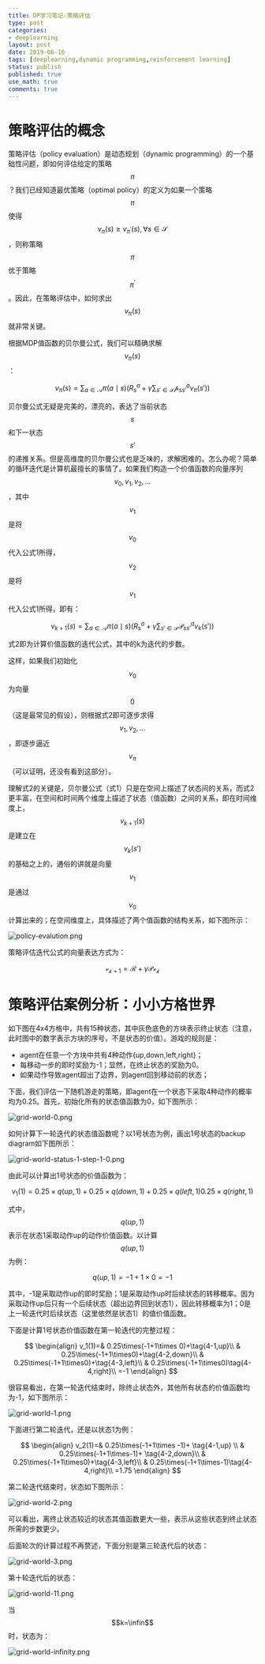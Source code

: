 ```yaml
---
title: DP学习笔记-策略评估
type: post
categories:
- deeplearning
layout: post
date: 2019-06-16
tags: [deeplearning,dynamic programming,reinforcement learning]
status: publish
published: true
use_math: true
comments: true
---
```


# 策略评估的概念

策略评估（policy evaluation）是动态规划（dynamic programming）的一个基础性问题，即如何评估给定的策略$$\pi$$？我们已经知道最优策略（optimal policy）的定义为如果一个策略$$\pi$$使得$$v_{\pi}(s)\ge v_{\pi^{'}}(s),\forall s\in\mathcal{S}$$，则称策略$$\pi$$优于策略$$\pi^{'}$$。因此，在策略评估中，如何求出$$v_{\pi}(s)$$就非常关键。

根据MDP值函数的贝尔曼公式，我们可以精确求解$$v_{\pi}(s)$$：

$$
v_{\pi}(s)=\sum_{a\in\mathcal{A}}\pi(a\mid s)\left(R_s^a+\gamma\sum_{s'\in\mathcal{S}}\mathcal{p}_{ss'}^a v_{\pi}(s')\right)\tag{1}
$$

贝尔曼公式无疑是完美的，漂亮的，表达了当前状态$$s$$和下一状态$$s'$$的递推关系。但是高维度的贝尔曼公式也是乏味的，求解困难的。怎么办呢？简单的循环迭代是计算机最擅长的事情了。如果我们构造一个价值函数的向量序列$$v_0,v_1,v_2,\ldots$$，其中$$v_1$$是将$$v_0$$代入公式1所得，$$v_2$$是将$$v_1$$代入公式1所得，即有：

$$
v_{k+1}(s)=\sum_{a\in\mathcal{A}}\pi(a\mid s)\left(R^a_{s}+\gamma\sum_{s'\in\mathcal{S}}\mathcal{P}_{ss'}^av_{k}(s')\right)\tag{2}
$$

式2即为计算价值函数的迭代公式，其中的k为迭代的步数。

这样，如果我们初始化$$v_0$$为向量$$0$$（这是最常见的假设），则根据式2即可逐步求得$$v_1,v_2,\ldots$$，即逐步逼近$$v_{\pi}$$（可以证明，还没有看到这部分）。

理解式2的关键是，贝尔曼公式（式1）只是在空间上描述了状态间的关系，而式2更丰富，在空间和时间两个维度上描述了状态（值函数）之间的关系，即在时间维度上，$$v_{k+1}(s)$$是建立在$$v_{k}(s')$$的基础之上的，通俗的讲就是向量$$v_1$$是通过$$v_0$$计算出来的；在空间维度上，具体描述了两个值函数的结构关系，如下图所示：

![policy-evalution.png](<https://raw.githubusercontent.com/subaochen/subaochen.github.io/master/images/rl/dp/policy-evalution.png>)

策略评估迭代公式的向量表达方式为：

$$
\mathcal{v_{k+1}}=\mathcal{R}+\gamma\mathcal{P}\mathcal{v_k}
$$


# 策略评估案例分析：小小方格世界

如下图在4x4方格中，共有15种状态，其中灰色底色的方块表示终止状态（注意，此时图中的数字表示方块的序号，不是状态的价值）。游戏的规则是：

* agent在任意一个方块中共有4种动作{up,down,left,right}；
* 每移动一步的即时奖励为-1；显然，在终止状态的奖励为0。
* 如果动作导致agent超出了边界，则agent回到移动前的状态；

下面，我们评估一下随机游走的策略，即agent在一个状态下采取4种动作的概率均为0.25。首先，初始化所有的状态值函数为0，如下图所示：

![grid-world-0.png](<https://raw.githubusercontent.com/subaochen/subaochen.github.io/master/images/rl/dp/grid-world-0.png>)

如何计算下一轮迭代的状态值函数呢？以1号状态为例，画出1号状态的backup diagram如下图所示：

![grid-world-status-1-step-1-0.png](<https://raw.githubusercontent.com/subaochen/subaochen.github.io/master/images/rl/dp/grid-world-status-1-step-1.png>)

由此可以计算出1号状态的价值函数为：

$$
v_1(1)=0.25\times q(up,1)+0.25\times q(down,1)+0.25\times q(left,1)0.25\times q(right,1)
$$

式中，$$q(up,1)$$表示在状态1采取动作up的动作价值函数。以计算$$q(up,1)$$为例：

$$
q(up,1)=-1+1\times 0=-1
$$

其中，-1是采取动作up的即时奖励；1是采取动作up时后续状态的转移概率。因为采取动作up后只有一个后续状态（超出边界回到状态1），因此转移概率为1；0是上一轮迭代时后续状态（这里依然是状态1）的值价值函数。

下面是计算1号状态价值函数在第一轮迭代的完整过程：

$$
\begin{align}
v_1(1)=& 0.25\times(-1+1\times 0)+\tag{4-1,up}\\
& 0.25\times(-1+1\times0)+\tag{4-2,down}\\
& 0.25\times(-1+1\times0)+\tag{4-3,left}\\
& 0.25\times(-1+1\times0)\tag{4-4,right}\\
=-1
\end{align}
$$

很容易看出，在第一轮迭代结束时，除终止状态外，其他所有状态的价值函数均为-1，如下图所示：

![grid-world-1.png](<https://raw.githubusercontent.com/subaochen/subaochen.github.io/master/images/rl/dp/grid-world-1.png>)

下面进行第二轮迭代，还是以状态1为例：

$$
\begin{align}
v_2(1)=& 0.25\times(-1+1\times -1)+ \tag{4-1,up} \\ 
& 0.25\times(-1+1\times-1)+ \tag{4-2,down}\\ 
& 0.25\times(-1+1\times0)+\tag{4-3,left}\\ 
& 0.25\times(-1+1\times-1)\tag{4-4,right}\\ 
=1.75
\end{align}
$$

第二轮迭代结束时，状态如下图所示：

![grid-world-2.png](<https://raw.githubusercontent.com/subaochen/subaochen.github.io/master/images/rl/dp/grid-world-2.png>)

可以看出，离终止状态较近的状态其值函数更大一些，表示从这些状态到终止状态所需的步数更少。

后面轮次的计算过程不再赘述，下面分别是第三轮迭代后的状态：

![grid-world-3.png](<https://raw.githubusercontent.com/subaochen/subaochen.github.io/master/images/rl/dp/grid-world-3.png>)

第十轮迭代后的状态：

![grid-world-11.png](<https://raw.githubusercontent.com/subaochen/subaochen.github.io/master/images/rl/dp/grid-world-11.png>)

当$$k=\infin$$时，状态为：

![grid-world-infinity.png](<https://raw.githubusercontent.com/subaochen/subaochen.github.io/master/images/rl/dp/grid-world-infinity.png>)

